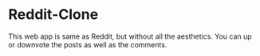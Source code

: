 # Reddit-Clone
This web app is same as Reddit, but without all the aesthetics. You can up or downvote the posts as well as the comments.
